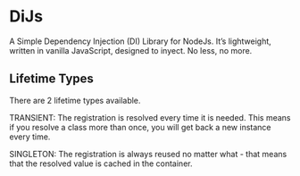 # DiJs
A Simple Dependency Injection (DI) Library for NodeJs. It’s lightweight, written in vanilla JavaScript, designed to inyect. No less, no more.

## Lifetime Types

There are 2 lifetime types available.

TRANSIENT: The registration is resolved every time it is needed. This means if you resolve a class more than once, you will get back a new instance every time.

SINGLETON: The registration is always reused no matter what - that means that the resolved value is cached in the container.
